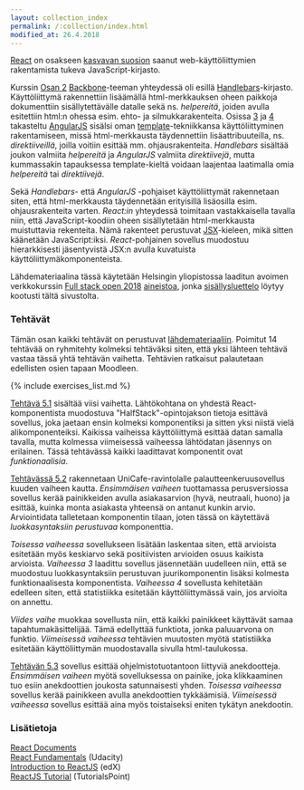 ```yaml
---
layout: collection_index
permalink: /:collection/index.html
modified_at: 26.4.2018
---
```


[React][React] on osakseen [kasvavan suosion][score] saanut web-käyttöliittymien rakentamista tukeva JavaScript-kirjasto. 

Kurssin [Osan 2](../osa2) [Backbone][Backbone]-teeman yhteydessä oli esillä [Handlebars][Handlebars]-kirjasto. Käyttöliittymä rakennettiin lisäämällä html-merkkauksen oheen paikkoja dokumenttiin sisällytettävälle datalle sekä ns. *helpereitä*, joiden avulla esitettiin html:n ohessa esim. ehto- ja silmukkarakenteita. Osissa [3](../osa3) ja [4](../osa4) takasteltu [AngularJS][AngularJS] sisälsi oman [template][template]-tekniikkansa käyttöliittyminen rakentamiseen, missä html-merkkausta täydennettiin lisäattribuuteilla, ns. *direktiiveillä*, joilla voitiin esittää mm. ohjausrakenteita. *Handlebars* sisältää joukon valmiita *helpereitä* ja *AngularJS* valmiita *direktiivejä*, mutta kummassakin tapauksessa template-kieltä voidaan laajentaa laatimalla omia *helpereitä* tai *direktiivejä*.

Sekä *Handlebars*- että *AngularJS* -pohjaiset käyttöliittymät rakennetaan siten, että html-merkkausta täydennetään erityisillä lisäosilla esim. ohjausrakenteita varten. *React:in* yhteydessä toimitaan vastakkaisella tavalla niin, että JavaScript-koodiin oheen sisällytetään html-merkkausta muistuttavia rekenteita. Nämä rakenteet perustuvat [JSX][JSX]-kieleen, mikä sitten käänetään JavaScript:iksi. *React*-pohjainen sovellus muodostuu hierarkkisesti jäsentyvistä JSX:n avulla kuvatuista käyttöliittymäkomponenteista.


[React]: https://reactjs.org
[score]: https://hotframeworks.com/frameworks/react
[Backbone]: http://backbonejs.org
[Handlebars]: http://handlebarsjs.com
[AngularJS]: https://angularjs.org
[template]: https://docs.angularjs.org/guide/templates
[JSX]: https://facebook.github.io/jsx/


Lähdemateriaalina tässä käytetään Helsingin yliopistossa laaditun avoimen verkkokurssin [Full stack open 2018](http://mooc.fi/courses/2018/fullstack/) [aineistoa](https://fullstackopen.github.io/), jonka [sisällysluettelo]({{site.baseurl}}/fullstack) löytyy kootusti tältä sivustolta.



### Tehtävät

Tämän osan kaikki tehtävät on perustuvat [lähdemateriaaliin](https://fullstackopen.github.io/tehtävät/#osa-1). Poimitut 14 tehtävää on ryhmitehty kolmeksi tehtäväksi siten, että yksi lähteen tehtävä vastaa tässä yhtä tehtävän vaihetta. Tehtävien ratkaisut palautetaan edellisten osien tapaan Moodleen.

{% include exercises_list.md %}

[Tehtävä 5.1](tehtava51) sisältää viisi vaihetta. Lähtökohtana on yhdestä React-komponentista muodostuva "HalfStack"-opintojakson tietoja esittävä sovellus, joka jaetaan ensin kolmeksi komponentiksi ja  sitten yksi niistä vielä alikomponenteiksi. Kaikissa vaiheissa käyttöliittymä esittää datan samalla tavalla, mutta kolmessa viimeisessä vaiheessa lähtödatan jäsennys on erilainen. Tässä tehtävässä kaikki laadittavat komponentit ovat *funktionaalisia*. 

[Tehtävässä 5.2](tehtava52) rakennetaan UniCafe-ravintolalle palautteenkeruusovellus kuuden vaiheen kautta. *Ensimmäisen vaiheen* tuottamassa perusversiossa sovellus kerää painikkeiden avulla asiakasarvion (hyvä, neutraali, huono) ja esittää, kuinka monta asiakasta yhteensä on antanut kunkin arvio. Arviointidata talletetaan komponentin tilaan, joten tässä on käytettävä *luokkasyntaksiin perustuvaa* komponenttia. 

*Toisessa vaiheessa* sovellukseen lisätään laskentaa siten, että arvioista esitetään myös keskiarvo sekä positiivisten arvioiden osuus kaikista arvioista. *Vaiheessa 3* laadittu sovellus jäsennetään uudelleen niin, että se muodostuu luokkasyntaksiin perustuvan juurikomponentin lisäksi kolmesta funktionaalisesta komponentista. *Vaiheessa 4* sovellusta kehitetään edelleen siten, että statistiikka esitetään käyttöliittymässä vain, jos arvioita on annettu.

*Viides vaihe* muokkaa sovellusta niin, että kaikki painikkeet käyttävät samaa tapahtumakäsittelijää. Tämä edellyttää funktiota, jonka paluuarvona on funktio. *Viimeisessä vaiheessa* tehtävien muutosten myötä statistiikka esitetään käyttöliittymän muodostavalla sivulla html-taulukossa.

[Tehtävän 5.3](tehtava53) sovellus esittää ohjelmistotuotantoon liittyviä anekdootteja. *Ensimmäisen vaiheen* myötä sovelluksessa on painike, joka klikkaaminen tuo esiin anekdoottien joukosta satunnaisesti yhden. *Toisessa vaiheessa* sovellus kerää painikkeen avulla anekdoottien tykkäämisiä. *Viimeisessä vaiheessa* sovellus esittää aina myös toistaiseksi eniten tykätyn anekdootin. 

### Lisätietoja

[React Documents](https://reactjs.org/docs/)   
[React Fundamentals](https://www.udacity.com/course/react-fundamentals--cx43) (Udacity)   
[Introduction to ReactJS](https://www.edx.org/course/introduction-to-reactjs) (edX)  
[ReactJS Tutorial](https://www.tutorialspoint.com/reactjs/index.htm) (TutorialsPoint)
